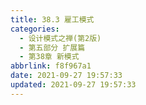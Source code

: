 ```yaml
---
title: 38.3 雇工模式
categories: 
  - 设计模式之禅(第2版)
  - 第五部分 扩展篇
  - 第38章 新模式
abbrlink: f8f967a1
date: 2021-09-27 19:57:33
updated: 2021-09-27 19:57:33
---
```

